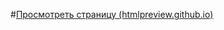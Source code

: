 #[Просмотреть страницу (htmlpreview.github.io)](http://htmlpreview.github.io/?https://github.com/Brainiak-inc/xt_net_web/blob/master/Web/Task_6/Task_6_5/Task_6_5.html "Просмотреть страницу")
